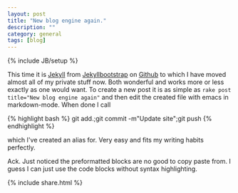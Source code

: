 ```yaml
---
layout: post
title: "New blog engine again."
description: ""
category: general
tags: [blog]
---
```

{% include JB/setup %}

This time it is [Jekyll](http://jekyllrb.com/) from [Jekyllbootstrap](http://jekyllbootstrap.com/) on [Github](https://github.com)
to which I have moved almost all of my private stuff now. Both wonderful and works more or less exactly as one would want. To create
a new post it is as simple as `rake post title="New blog engine again"` and then edit the created file with emacs in
markdown-mode. When done I call

{% highlight bash %}
git add.;git commit -m"Update site";git push
{% endhighlight %}


which I've created an alias for. Very easy and fits my writing habits perfectly.

Ack. Just noticed the preformatted blocks are no good to copy paste
from. I guess I can just use the code blocks without syntax
highlighting. 

{% include share.html %}
